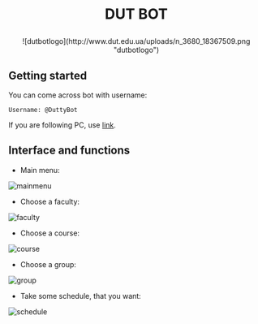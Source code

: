 # <p align="center">DUT BOT

<p align="center">![dutbotlogo](http://www.dut.edu.ua/uploads/n_3680_18367509.png "dutbotlogo")

## Getting started

You can come across bot with username:
```
Username: @DuttyBot
```
If you are following PC, use [link](http://telegram.me/duttybot).

## Interface and functions
* Main menu:

![mainmenu](http://s017.radikal.ru/i442/1611/9b/f45a2874a67e.png "mainmenu")

* Choose a faculty:

![faculty](http://s014.radikal.ru/i328/1611/02/7afa6c438860.png "faculty")

* Choose a course:

![course](http://s03.radikal.ru/i176/1611/9c/bf7de4a90055.png "course")

* Choose a group:

![group](http://s008.radikal.ru/i305/1611/03/4cf18e55826a.png "group")

* Take some schedule, that you want:

![schedule](http://s019.radikal.ru/i644/1611/b8/31a1d61d9265.png "schedule")
